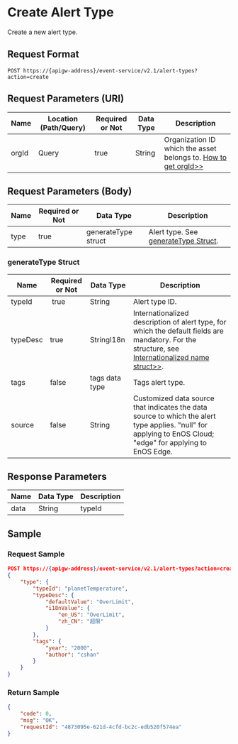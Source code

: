 # Create Alert Type

Create a new alert type.

## Request Format

```
POST https://{apigw-address}/event-service/v2.1/alert-types?action=create
```

## Request Parameters (URI)

| Name | Location (Path/Query) | Required or Not | Data Type | Description |
|---------------|------------------|----------|-----------|--------------|
| orgId         | Query            | true     | String    | Organization ID which the asset belongs to. [How to get orgId>>](/docs/api/en/2.0.9/api_faqs#how-to-get-organization-id-orgid-orgid)           |


## Request Parameters (Body)
| Name            | Required or Not | Data Type | Description |
|------|-----------------|-----------|-------------|
| type |   true  |  generateType struct   |  Alert type. See [generateType Struct](create_alert_type#generatetype-struct-generatetype).  |



### generateType Struct  <generatetype>

| Name | Required or Not | Data Type | Description          |
|----------|--------------|--------------|-------------------------------------|
| typeId   |  true        | String       | Alert type ID.           |
| typeDesc | true         | StringI18n   | Internationalized description of alert type, for which the default fields are mandatory. For the structure, see [Internationalized name struct>>](/docs/api/en/2.0.9/api_faqs.html#internationalized-name-struct). |
| tags     | false        | tags data type  | Tags alert type. |
| source |false| String |Customized data source that indicates the data source to which the alert type applies. "null" for applying to EnOS Cloud; "edge" for applying to EnOS Edge.|




## Response Parameters

| Name | Data Type     | Description          |
|-------|----------------|---------------------------|
| data  |  String |  typeId  |



## Sample

### Request Sample

```json
POST https://{apigw-address}/event-service/v2.1/alert-types?action=create&orgId=yourOrgId
{
	"type": {
		"typeId": "planetTemperature",
		"typeDesc": {
			"defaultValue": "OverLimit",
			"i18nValue": {
				"en_US": "OverLimit",
				"zh_CN": "超限"
			}
		},
		"tags": {
			"year": "2000",
			"author": "cshan"
		}
	}
}
```

### Return Sample

```json
{
	"code": 0,
	"msg": "OK",
	"requestId": "4873095e-621d-4cfd-bc2c-edb520f574ea"
}
```
